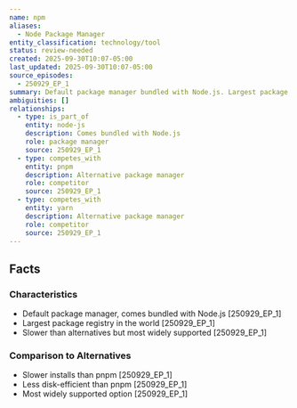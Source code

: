 ```yaml
---
name: npm
aliases:
  - Node Package Manager
entity_classification: technology/tool
status: review-needed
created: 2025-09-30T10:07-05:00
last_updated: 2025-09-30T10:07-05:00
source_episodes:
  - 250929_EP_1
summary: Default package manager bundled with Node.js. Largest package registry in the world.
ambiguities: []
relationships:
  - type: is_part_of
    entity: node-js
    description: Comes bundled with Node.js
    role: package manager
    source: 250929_EP_1
  - type: competes_with
    entity: pnpm
    description: Alternative package manager
    role: competitor
    source: 250929_EP_1
  - type: competes_with
    entity: yarn
    description: Alternative package manager
    role: competitor
    source: 250929_EP_1
---
```


## Facts

### Characteristics
- Default package manager, comes bundled with Node.js [250929_EP_1]
- Largest package registry in the world [250929_EP_1]
- Slower than alternatives but most widely supported [250929_EP_1]

### Comparison to Alternatives
- Slower installs than pnpm [250929_EP_1]
- Less disk-efficient than pnpm [250929_EP_1]
- Most widely supported option [250929_EP_1]